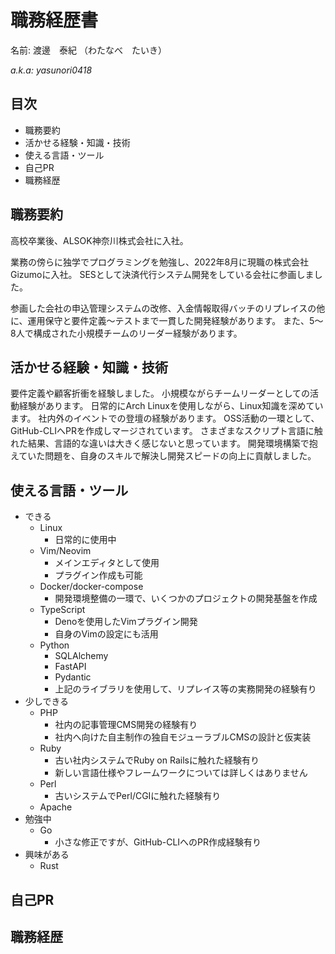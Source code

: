 # 職務経歴書

<!-- textlint-disable -->
名前: 渡邊　泰紀 （わたなべ　たいき）

*a.k.a: yasunori0418*
<!-- textlint-enable -->

## 目次

- 職務要約
- 活かせる経験・知識・技術
- 使える言語・ツール
- 自己PR
- 職務経歴

## 職務要約

高校卒業後、ALSOK神奈川株式会社に入社。

業務の傍らに独学でプログラミングを勉強し、2022年8月に現職の株式会社Gizumoに入社。
SESとして決済代行システム開発をしている会社に参画しました。

参画した会社の申込管理システムの改修、入金情報取得バッチのリプレイスの他に、運用保守と要件定義～テストまで一貫した開発経験があります。
また、5～8人で構成された小規模チームのリーダー経験があります。

## 活かせる経験・知識・技術

要件定義や顧客折衝を経験しました。
小規模ながらチームリーダーとしての活動経験があります。
日常的にArch Linuxを使用しながら、Linux知識を深めています。
社内外のイベントでの登壇の経験があります。
OSS活動の一環として、GitHub-CLIへPRを作成しマージされています。
さまざまなスクリプト言語に触れた結果、言語的な違いは大きく感じないと思っています。
開発環境構築で抱えていた問題を、自身のスキルで解決し開発スピードの向上に貢献しました。

## 使える言語・ツール

- できる
  - Linux
    - 日常的に使用中
  - Vim/Neovim
    - メインエディタとして使用
    - プラグイン作成も可能
  - Docker/docker-compose
    - 開発環境整備の一環で、いくつかのプロジェクトの開発基盤を作成
  - TypeScript
    - Denoを使用したVimプラグイン開発
    - 自身のVimの設定にも活用
  - Python
    - SQLAlchemy
    - FastAPI
    - Pydantic
    - 上記のライブラリを使用して、リプレイス等の実務開発の経験有り
- 少しできる
  - PHP
    - 社内の記事管理CMS開発の経験有り
    - 社内へ向けた自主制作の独自モジューラブルCMSの設計と仮実装
  - Ruby
    - 古い社内システムでRuby on Railsに触れた経験有り
    - 新しい言語仕様やフレームワークについては詳しくはありません
  - Perl
    - 古いシステムでPerl/CGIに触れた経験有り
  - Apache
- 勉強中
  - Go
    - 小さな修正ですが、GitHub-CLIへのPR作成経験有り
- 興味がある
  - Rust

## 自己PR

## 職務経歴
